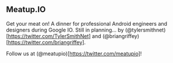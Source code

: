Meatup.IO
---------

Get your meat on! A dinner for professional Android engineers and designers during Google IO. Still in planning... by (@tylersmithnet)[https://twitter.com/TylerSmithNet] and (@briangriffey)[https://twitter.com/briangriffey].

Follow us at (@meatupio)[https://twitter.com/meatupio]!